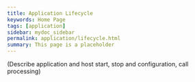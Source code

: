 ```yaml
---
title: Application Lifecycle
keywords: Home Page
tags: [application]
sidebar: mydoc_sidebar
permalink: application/lifecycle.html
summary: This page is a placeholder  
---
```


(Describe application and host start, stop and configuration, call processing)
